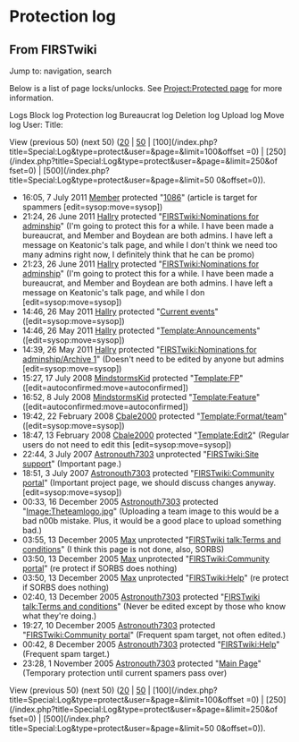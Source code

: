 # Protection log

## From FIRSTwiki

Jump to: navigation, search

Below is a list of page locks/unlocks. See [Project:Protected page](/index.php?title=FIRSTwiki:Protected_page&action=edit "FIRSTwiki:Protected page") for more information.

Logs Block log Protection log Bureaucrat log Deletion log Upload log Move log User: Title:

View (previous 50) (next 50) ([20](/index.php?title=Special:Log&type=protect&user=&page=&limit=20&offset=0) | [50](/index.php?title=Special:Log&type=protect&user=&page=&limit=50&offset=0) | [100](/index.php?title=Special:Log&type=protect&user=&page=&limit=100&offset
=0) | [250](/index.php?title=Special:Log&type=protect&user=&page=&limit=250&of
fset=0) | [500](/index.php?title=Special:Log&type=protect&user=&page=&limit=50
0&offset=0)).

- 16:05, 7 July 2011 [Member](User:Member "User:Member") protected "[1086](1086 "1086")" (article is target for spammers [edit=sysop:move=sysop])
- 21:24, 26 June 2011 [Hallry](User:Hallry "User:Hallry") protected "[FIRSTwiki:Nominations for adminship](FIRSTwiki:Nominations_for_adminship "FIRSTwiki:Nominations for adminship")" (I'm going to protect this for a while. I have been made a bureaucrat, and Member and Boydean are both admins. I have left a message on Keatonic's talk page, and while I don't think we need too many admins right now, I definitely think that he can be promo)
- 21:23, 26 June 2011 [Hallry](User:Hallry "User:Hallry") protected "[FIRSTwiki:Nominations for adminship](FIRSTwiki:Nominations_for_adminship "FIRSTwiki:Nominations for adminship")" (I'm going to protect this for a while. I have been made a bureaucrat, and Member and Boydean are both admins. I have left a message on Keatonic's talk page, and while I don [edit=sysop:move=sysop])
- 14:46, 26 May 2011 [Hallry](User:Hallry "User:Hallry") protected "[Current events](Current_events "Current events")" ([edit=sysop:move=sysop])
- 14:46, 26 May 2011 [Hallry](User:Hallry "User:Hallry") protected "[Template:Announcements](Template:Announcements "Template:Announcements")" ([edit=sysop:move=sysop])
- 14:39, 26 May 2011 [Hallry](User:Hallry "User:Hallry") protected "[FIRSTwiki:Nominations for adminship/Archive 1](FIRSTwiki:Nominations_for_adminship/Archive_1 "FIRSTwiki:Nominations for adminship/Archive 1")" (Doesn't need to be edited by anyone but admins [edit=sysop:move=sysop])
- 15:27, 17 July 2008 [MindstormsKid](User:MindstormsKid "User:MindstormsKid") protected "[Template:FP](/index.php?title=Template:FP&action=edit "Template:FP")" ([edit=autoconfirmed:move=autoconfirmed])
- 16:52, 8 July 2008 [MindstormsKid](User:MindstormsKid "User:MindstormsKid") protected "[Template:Feature](Template:Feature "Template:Feature")" ([edit=autoconfirmed:move=autoconfirmed])
- 19:42, 22 February 2008 [Cbale2000](User:Cbale2000 "User:Cbale2000") protected "[Template:Format/team](Template:Format/team "Template:Format/team")" ([edit=sysop:move=sysop])
- 18:47, 13 February 2008 [Cbale2000](User:Cbale2000 "User:Cbale2000") protected "[Template:Edit2](Template:Edit2 "Template:Edit2")" (Regular users do not need to edit this [edit=sysop:move=sysop])
- 22:44, 3 July 2007 [Astronouth7303](User:Astronouth7303 "User:Astronouth7303") unprotected "[FIRSTwiki:Site support](FIRSTwiki:Site_support "FIRSTwiki:Site support")" (Important page.)
- 18:51, 3 July 2007 [Astronouth7303](User:Astronouth7303 "User:Astronouth7303") protected "[FIRSTwiki:Community portal](FIRSTwiki:Community_portal "FIRSTwiki:Community portal")" (Important project page, we should discuss changes anyway. [edit=sysop:move=sysop])
- 00:33, 16 December 2005 [Astronouth7303](User:Astronouth7303 "User:Astronouth7303") protected "[Image:Theteamlogo.jpg](Image:Theteamlogo.jpg "Image:Theteamlogo.jpg")" (Uploading a team image to this would be a bad n00b mistake. Plus, it would be a good place to upload something bad.)
- 03:55, 13 December 2005 [Max](User:Max "User:Max") unprotected "[FIRSTwiki talk:Terms and conditions](FIRSTwiki_talk:Terms_and_conditions "FIRSTwiki talk:Terms and conditions")" (I think this page is not done, also, SORBS)
- 03:50, 13 December 2005 [Max](User:Max "User:Max") unprotected "[FIRSTwiki:Community portal](FIRSTwiki:Community_portal "FIRSTwiki:Community portal")" (re protect if SORBS does nothing)
- 03:50, 13 December 2005 [Max](User:Max "User:Max") unprotected "[FIRSTwiki:Help](FIRSTwiki:Help "FIRSTwiki:Help")" (re protect if SORBS does nothing)
- 02:40, 13 December 2005 [Astronouth7303](User:Astronouth7303 "User:Astronouth7303") protected "[FIRSTwiki talk:Terms and conditions](FIRSTwiki_talk:Terms_and_conditions "FIRSTwiki talk:Terms and conditions")" (Never be edited except by those who know what they're doing.)
- 19:27, 10 December 2005 [Astronouth7303](User:Astronouth7303 "User:Astronouth7303") protected "[FIRSTwiki:Community portal](FIRSTwiki:Community_portal "FIRSTwiki:Community portal")" (Frequent spam target, not often edited.)
- 00:42, 8 December 2005 [Astronouth7303](User:Astronouth7303 "User:Astronouth7303") protected "[FIRSTwiki:Help](FIRSTwiki:Help "FIRSTwiki:Help")" (Frequent spam target.)
- 23:28, 1 November 2005 [Astronouth7303](User:Astronouth7303 "User:Astronouth7303") protected "[Main Page](Main_Page "Main Page")" (Temporary protection until current spamers pass over)

View (previous 50) (next 50) ([20](/index.php?title=Special:Log&type=protect&user=&page=&limit=20&offset=0) | [50](/index.php?title=Special:Log&type=protect&user=&page=&limit=50&offset=0) | [100](/index.php?title=Special:Log&type=protect&user=&page=&limit=100&offset
=0) | [250](/index.php?title=Special:Log&type=protect&user=&page=&limit=250&of
fset=0) | [500](/index.php?title=Special:Log&type=protect&user=&page=&limit=50
0&offset=0)).
